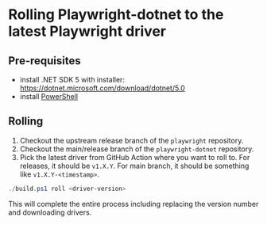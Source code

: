 # Rolling Playwright-dotnet to the latest Playwright driver

## Pre-requisites

* install .NET SDK 5 with installer: https://dotnet.microsoft.com/download/dotnet/5.0
* install [PowerShell](https://github.com/PowerShell/PowerShell)

## Rolling

1. Checkout the upstream release branch of the `playwright` repository.
1. Checkout the main/release branch of the `playwright-dotnet` repository.
1. Pick the latest driver from GitHub Action where you want to roll to. For releases, it should be `v1.X.Y`. For main branch, it should be something like `v1.X.Y-<timestamp>`.

```powershell
./build.ps1 roll <driver-version>
```

This will complete the entire process including replacing the version number and downloading drivers.
